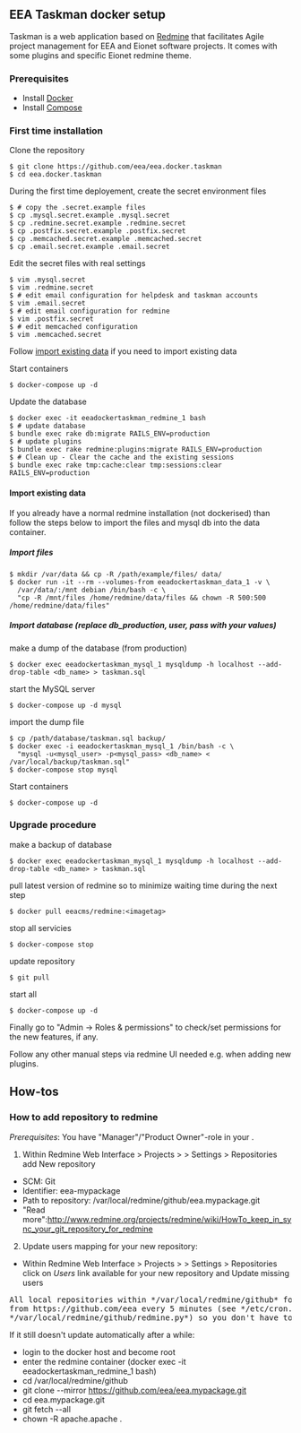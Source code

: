 ## EEA Taskman docker setup
Taskman is a web application based on [Redmine](http://www.redmine.org) that facilitates Agile project management for EEA and Eionet software projects. It comes with some plugins and specific Eionet redmine theme.

### Prerequisites

- Install [Docker](https://docs.docker.com/installation/)
- Install [Compose](https://docs.docker.com/compose/install/)

### First time installation

Clone the repository

    $ git clone https://github.com/eea/eea.docker.taskman
    $ cd eea.docker.taskman

During the first time deployement, create the secret environment files

    $ # copy the .secret.example files
    $ cp .mysql.secret.example .mysql.secret
    $ cp .redmine.secret.example .redmine.secret
    $ cp .postfix.secret.example .postfix.secret
    $ cp .memcached.secret.example .memcached.secret
    $ cp .email.secret.example .email.secret

Edit the secret files with real settings

    $ vim .mysql.secret
    $ vim .redmine.secret
    $ # edit email configuration for helpdesk and taskman accounts
    $ vim .email.secret
    $ # edit email configuration for redmine
    $ vim .postfix.secret
    $ # edit memcached configuration
    $ vim .memcached.secret

Follow [import existing data](#import-existing-data) if you need to import existing data

Start containers

    $ docker-compose up -d

Update the database

    $ docker exec -it eeadockertaskman_redmine_1 bash
    $ # update database
    $ bundle exec rake db:migrate RAILS_ENV=production
    $ # update plugins
    $ bundle exec rake redmine:plugins:migrate RAILS_ENV=production
    $ # Clean up - Clear the cache and the existing sessions
    $ bundle exec rake tmp:cache:clear tmp:sessions:clear RAILS_ENV=production

#### Import existing data

If you already have a normal redmine installation (not dockerised) than follow the steps below to import the files and mysql db into the data container.

##### Import files

    $ mkdir /var/data && cp -R /path/example/files/ data/
    $ docker run -it --rm --volumes-from eeadockertaskman_data_1 -v \
      /var/data/:/mnt debian /bin/bash -c \
      "cp -R /mnt/files /home/redmine/data/files && chown -R 500:500 /home/redmine/data/files"

##### Import database (replace db_production, user, pass with your values)

make a dump of the database (from production)

    $ docker exec eeadockertaskman_mysql_1 mysqldump -h localhost --add-drop-table <db_name> > taskman.sql

start the MySQL server

    $ docker-compose up -d mysql

import the dump file

    $ cp /path/database/taskman.sql backup/
    $ docker exec -i eeadockertaskman_mysql_1 /bin/bash -c \
      "mysql -u<mysql_user> -p<mysql_pass> <db_name> < /var/local/backup/taskman.sql"
    $ docker-compose stop mysql

Start containers

    $ docker-compose up -d

### Upgrade procedure

make a backup of database

    $ docker exec eeadockertaskman_mysql_1 mysqldump -h localhost --add-drop-table <db_name> > taskman.sql

pull latest version of redmine so to minimize waiting time during the next step

    $ docker pull eeacms/redmine:<imagetag>

stop all servicies

    $ docker-compose stop

update repository

    $ git pull

start all

    $ docker-compose up -d

Finally go to "Admin -> Roles & permissions" to check/set permissions for the new features, if any.

Follow any other manual steps via redmine UI needed e.g. when adding new plugins.

## How-tos
### How to add repository to redmine

*Prerequisites*: You have "Manager"/"Product Owner"-role in your <Project>.

1. Within Redmine Web Interface > Projects > <Project> > Settings > Repositories add New repository

* SCM: Git
* Identifier: eea-mypackage
* Path to repository: /var/local/redmine/github/eea.mypackage.git
* "Read more":http://www.redmine.org/projects/redmine/wiki/HowTo_keep_in_sync_your_git_repository_for_redmine

2. Update users mapping for your new repository:
 
* Within Redmine Web Interface > Projects > <Project> > Settings > Repositories click on *Users* link available for your new repository and Update missing users

<pre>
All local repositories within */var/local/redmine/github* folder are synced automatically
from https://github.com/eea every 5 minutes (see */etc/cron.d/sync_git_repos* and
*/var/local/redmine/github/redmine.py*) so you don't have to add them manually on server side.
</pre>

If it still doesn't update automatically after a while:
* login to the docker host and become root
* enter the redmine container (docker exec -it eeadockertaskman_redmine_1 bash)
* cd /var/local/redmine/github
* git clone --mirror https://github.com/eea/eea.mypackage.git
* cd eea.mypackage.git
* git fetch --all
* chown -R apache.apache .
